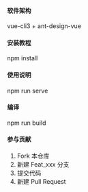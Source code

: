 #### 软件架构
vue-cli3 + ant-design-vue


#### 安装教程

npm install

#### 使用说明

npm run serve

#### 编译

npm run build

#### 参与贡献

1. Fork 本仓库
2. 新建 Feat_xxx 分支
3. 提交代码
4. 新建 Pull Request

